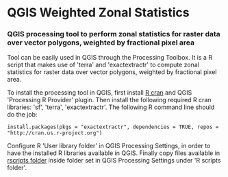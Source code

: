 # QGIS Weighted Zonal Statistics
### QGIS processing tool to perform zonal statistics for raster data over vector polygons, weighted by fractional pixel area

Tool can be easily used in QGIS through the Processing Toolbox. It is a R script that makes use of 'terra' and 'exactextractr' to compute zonal statistics for raster data over vector polygons, weighted by fractional pixel area.

To install the processing tool in QGIS, first install [R cran](https://cran.r-project.org) and QGIS 'Processing R Provider' plugin. Then install the following required R cran libraries: 'sf', 'terra', 'exactextractr'. The following R command line should do the job:

`install.packages(pkgs = "exactextractr", dependencies = TRUE, repos = "http://cran.us.r-project.org")`

Configure R 'User library folder' in QGIS Processing Settings, in order to have the installed R libraries available in QGIS. Finally copy files available in [rscripts folder](https://github.com/ffilipponi/QGIS_Weighted_Zonal_Statistics/tree/main/rscripts) inside folder set in QGIS Processing Settings under 'R scripts folder'.
